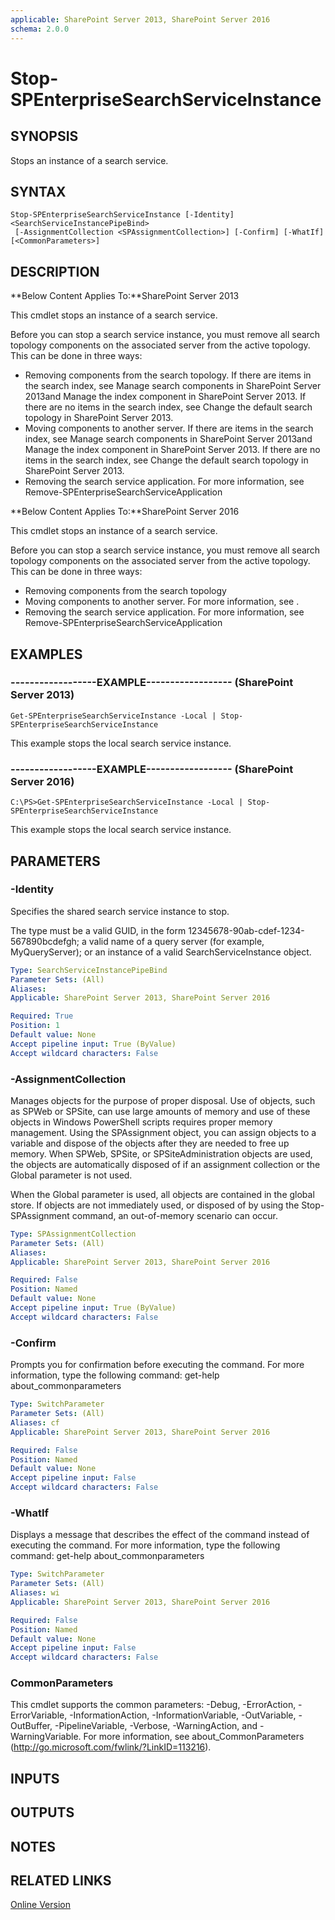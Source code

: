 ```yaml
---
applicable: SharePoint Server 2013, SharePoint Server 2016
schema: 2.0.0
---
```


# Stop-SPEnterpriseSearchServiceInstance

## SYNOPSIS
Stops an instance of a search service.

## SYNTAX

```
Stop-SPEnterpriseSearchServiceInstance [-Identity] <SearchServiceInstancePipeBind>
 [-AssignmentCollection <SPAssignmentCollection>] [-Confirm] [-WhatIf] [<CommonParameters>]
```

## DESCRIPTION
**Below Content Applies To:**SharePoint Server 2013

This cmdlet stops an instance of a search service.

Before you can stop a search service instance, you must remove all search topology components on the associated server from the active topology.
This can be done in three ways:

- Removing components from the search topology. If there are items in the search index, see 
      Manage search components in SharePoint Server 2013and 
      Manage the index component in SharePoint Server 2013. If there are no items in the search index, see 
      Change the default search topology in SharePoint Server 2013.
- Moving components to another server. If there are items in the search index, see 
      Manage search components in SharePoint Server 2013and 
      Manage the index component in SharePoint Server 2013. If there are no items in the search index, see 
      Change the default search topology in SharePoint Server 2013.
- Removing the search service application. For more information, see 
      Remove-SPEnterpriseSearchServiceApplication

**Below Content Applies To:**SharePoint Server 2016

This cmdlet stops an instance of a search service.

Before you can stop a search service instance, you must remove all search topology components on the associated server from the active topology. 
This can be done in three ways:

- Removing components from the search topology
- Moving components to another server.  For more information, see .
- Removing the search service application.  For more information, see Remove-SPEnterpriseSearchServiceApplication



## EXAMPLES

### ------------------EXAMPLE------------------ (SharePoint Server 2013)
```
Get-SPEnterpriseSearchServiceInstance -Local | Stop-SPEnterpriseSearchServiceInstance
```

This example stops the local search service instance.

### ------------------EXAMPLE------------------ (SharePoint Server 2016)
```
C:\PS>Get-SPEnterpriseSearchServiceInstance -Local | Stop-SPEnterpriseSearchServiceInstance
```

This example stops the local search service instance.

## PARAMETERS

### -Identity
Specifies the shared search service instance to stop.

The type must be a valid GUID, in the form 12345678-90ab-cdef-1234-567890bcdefgh; a valid name of a query server (for example, MyQueryServer); or an instance of a valid SearchServiceInstance object.

```yaml
Type: SearchServiceInstancePipeBind
Parameter Sets: (All)
Aliases: 
Applicable: SharePoint Server 2013, SharePoint Server 2016

Required: True
Position: 1
Default value: None
Accept pipeline input: True (ByValue)
Accept wildcard characters: False
```

### -AssignmentCollection
Manages objects for the purpose of proper disposal.
Use of objects, such as SPWeb or SPSite, can use large amounts of memory and use of these objects in Windows PowerShell scripts requires proper memory management.
Using the SPAssignment object, you can assign objects to a variable and dispose of the objects after they are needed to free up memory.
When SPWeb, SPSite, or SPSiteAdministration objects are used, the objects are automatically disposed of if an assignment collection or the Global parameter is not used.

When the Global parameter is used, all objects are contained in the global store.
If objects are not immediately used, or disposed of by using the Stop-SPAssignment command, an out-of-memory scenario can occur.

```yaml
Type: SPAssignmentCollection
Parameter Sets: (All)
Aliases: 
Applicable: SharePoint Server 2013, SharePoint Server 2016

Required: False
Position: Named
Default value: None
Accept pipeline input: True (ByValue)
Accept wildcard characters: False
```

### -Confirm
Prompts you for confirmation before executing the command.
For more information, type the following command: get-help about_commonparameters

```yaml
Type: SwitchParameter
Parameter Sets: (All)
Aliases: cf
Applicable: SharePoint Server 2013, SharePoint Server 2016

Required: False
Position: Named
Default value: None
Accept pipeline input: False
Accept wildcard characters: False
```

### -WhatIf
Displays a message that describes the effect of the command instead of executing the command.
For more information, type the following command: get-help about_commonparameters

```yaml
Type: SwitchParameter
Parameter Sets: (All)
Aliases: wi
Applicable: SharePoint Server 2013, SharePoint Server 2016

Required: False
Position: Named
Default value: None
Accept pipeline input: False
Accept wildcard characters: False
```

### CommonParameters
This cmdlet supports the common parameters: -Debug, -ErrorAction, -ErrorVariable, -InformationAction, -InformationVariable, -OutVariable, -OutBuffer, -PipelineVariable, -Verbose, -WarningAction, and -WarningVariable. For more information, see about_CommonParameters (http://go.microsoft.com/fwlink/?LinkID=113216).

## INPUTS

## OUTPUTS

## NOTES

## RELATED LINKS

[Online Version](http://technet.microsoft.com/EN-US/library/985591b0-951f-4274-aead-a184398bba41(Office.15).aspx)

